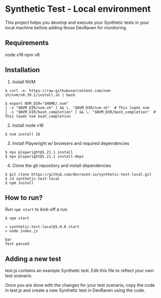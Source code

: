 # Synthetic Test - Local environment

This project helps you develop and execute your Synthetic tests in your local machine before adding those DevRaven for monitoring.

## Requirements

node v16
npm v8

## Installation

1. Install NVM 
```
$ curl -o- https://raw.githubusercontent.com/nvm-sh/nvm/v0.39.1/install.sh | bash

$ export NVM_DIR="$HOME/.nvm"
[ -s "$NVM_DIR/nvm.sh" ] && \. "$NVM_DIR/nvm.sh"  # This loads nvm
[ -s "$NVM_DIR/bash_completion" ] && \. "$NVM_DIR/bash_completion"  # This loads nvm bash_completion
```

2. Install node v16

```
$ nvm install 16
```

3. Install Playwright w/ browsers and required dependencies

```
$ npx playwright@1.21.1 install
$ npx playwright@1.21.1 install-deps
```

4. Clone the git repository and install dependencies

```
$ git clone https://github.com/devraven-io/synthetic-test-local.git
$ cd synthetic-test-local
$ npm install
```

## How to run?

Run `npm start` to kick-off a run.

```
$ npm start

> synthetic-test-local@1.0.0 start
> node index.js

bar
Test passed
```

## Adding a new test

test.js contains an example Synthetic test. Edit this file to reflect your own test scenario.

Once you are done with the changes for your test scenario, copy the code in test.js and create a new Synthetic test in DevRaven using the code.

